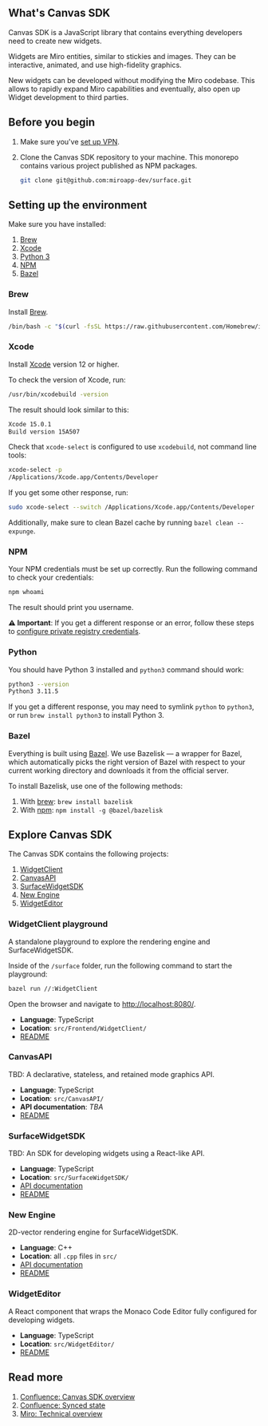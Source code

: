 ## What's Canvas SDK

Canvas SDK is a JavaScript library that contains everything developers need to create new widgets.

Widgets are Miro entities, similar to stickies and images. They can be interactive, animated, and use high-fidelity graphics.

New widgets can be developed without modifying the Miro codebase. This allows to rapidly expand Miro capabilities and eventually, also open up Widget development to third parties.

## Before you begin

1. Make sure you've [set up VPN](https://miro.atlassian.net/wiki/spaces/IT/pages/1954349066/Cloud+VPN+Prisma+Access+-+Connection+Steps).
2. Clone the Canvas SDK repository to your machine. This monorepo contains various project published as NPM packages.

    ```bash
    git clone git@github.com:miroapp-dev/surface.git
    ```

## Setting up the environment

Make sure you have installed:

1. [Brew](#brew)
2. [Xcode](#xcode)
3. [Python 3](#python)
4. [NPM](#npm)
5. [Bazel](#bazel)

### Brew

Install [Brew](https://brew.sh/).

```bash
/bin/bash -c "$(curl -fsSL https://raw.githubusercontent.com/Homebrew/install/HEAD/install.sh)"
```

### Xcode

Install [Xcode](https://apps.apple.com/fr/app/xcode/id497799835?mt=12) version 12 or higher.

To check the version of Xcode, run:

```bash
/usr/bin/xcodebuild -version
```

The result should look similar to this:

```bash
Xcode 15.0.1
Build version 15A507
```

Check that `xcode-select` is configured to use `xcodebuild`, not command line tools:

```bash
xcode-select -p
/Applications/Xcode.app/Contents/Developer
``` 

If you get some other response, run:

```bash
sudo xcode-select --switch /Applications/Xcode.app/Contents/Developer
```

Additionally, make sure to clean Bazel cache by running `bazel clean --expunge`.

### NPM

Your NPM credentials must be set up correctly. Run the following command to check your credentials:

```bash
npm whoami
```

The result should print you username.

**⚠️ Important**: If you get a different response or an error, follow these steps to [configure private registry credentials](https://github.com/miroapp-dev/client/blob/master/documentation-portal/docs/setup.md#configure-private-registry-credentials).

### Python

You should have Python 3 installed and `python3` command should work:

```bash
python3 --version
Python3 3.11.5
```

If you get a different response, you may need to symlink `python` to `python3`, or run `brew install python3` to install Python 3.

### Bazel

Everything is built using [Bazel](https://bazel.build/). We use Bazelisk — a wrapper for Bazel, which automatically picks the right version of Bazel with respect to your current working directory and downloads it from the official server.

To install Bazelisk, use one of the following methods:

1. With [brew](https://docs.bazel.build/versions/0.29.1/install-os-x.html#step-2-install-the-bazel-homebrew-package): `brew install bazelisk`
2. With [npm](https://www.npmjs.com/package/@bazel/bazelisk): `npm install -g @bazel/bazelisk`

## Explore Canvas SDK

The Canvas SDK contains the following projects:

1. [WidgetClient](#widgetclient-playground)
2. [CanvasAPI](#canvasapi)
3. [SurfaceWidgetSDK](#surfacewidgetsdk)
4. [New Engine](#new-engine)
5. [WidgetEditor](#widgeteditor)

### WidgetClient playground

A standalone playground to explore the rendering engine and SurfaceWidgetSDK.

Inside of the `/surface` folder, run the following command to start the playground:

```bash
bazel run //:WidgetClient
```

Open the browser and navigate to [http://localhost:8080/](http://localhost:8080/).

- **Language**: TypeScript
- **Location**: `src/Frontend/WidgetClient/`
- [README](./src/Frontend/WidgetClient/README.md)

### CanvasAPI

TBD: A declarative, stateless, and retained mode graphics API.

- **Language**: TypeScript
- **Location**: `src/CanvasAPI/`
- **API documentation**: _TBA_
- [README](./src/CanvasAPI/README.md)

### SurfaceWidgetSDK

TBD: An SDK for developing widgets using a React-like API.

- **Language**: TypeScript
- **Location**: `src/SurfaceWidgetSDK/`
- [API documentation](https://invisionapp.atlassian.net/wiki/spaces/EXTINTEGRATIONS/pages/2627731581/WidgetSDK+Documentation)
- [README](./src/SurfaceWidgetSDK/README.md)

### New Engine

2D-vector rendering engine for SurfaceWidgetSDK.

- **Language**: C++
- **Location**: all `.cpp` files in `src/`
- [API documentation](https://test-reports.studio/engine-public-api-docs/)
- [README](./README.engine.md)

### WidgetEditor

A React component that wraps the Monaco Code Editor fully configured for developing widgets.

- **Language**: TypeScript
- **Location**: `src/WidgetEditor/`
- [README](./src/WidgetEditor/README.md)

## Read more

1. [Confluence: Canvas SDK overview](https://miro.atlassian.net/wiki/spaces/PT/pages/3316876020/Widget+SDK+documentation)
2. [Confluence: Synced state](https://miro.atlassian.net/wiki/spaces/PT/pages/3317170498/Widget+SDK+Synced+State)
3. [Miro: Technical overview](https://miro.com/app/board/uXjVNERW_9w=/)
